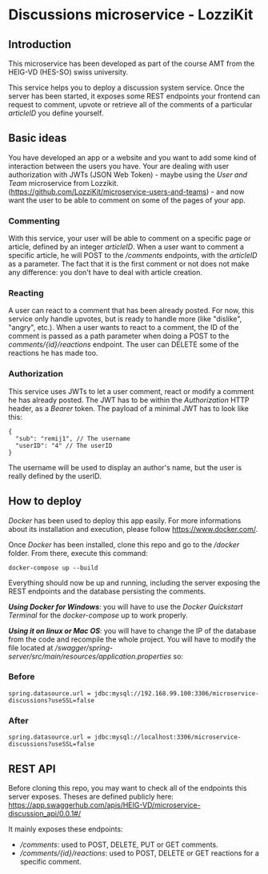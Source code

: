 # Discussions microservice - LozziKit

## Introduction

This microservice has been developed as part of the course AMT from the HEIG-VD (HES-SO) swiss university. 

This service helps you to deploy a discussion system service. Once the server has been started, it exposes some REST endpoints your frontend can request to comment, upvote or retrieve all of the comments of a particular _articleID_ you define yourself. 

## Basic ideas

You have developed an app or a website and you want to add some kind of interaction between the users you have. Your are dealing with user authorization with JWTs (JSON Web Token) - maybe using the _User and Team_ microservice from Lozzikit. (https://github.com/LozziKit/microservice-users-and-teams) - and now want the user to be able to comment on some of the pages of your app. 

### Commenting

With this service, your user will be able to comment on a specific page or article, defined by an integer _articleID_. When a user want to comment a specific article, he will POST to the _/comments_ endpoints, with the _articleID_ as a parameter. The fact that it is the first comment or not does not make any difference: you don't have to deal with article creation. 

### Reacting

A user can react to a comment that has been already posted. For now, this service only handle upvotes, but is ready to handle more (like "dislike", "angry", etc.). When a user wants to react to a comment, the ID of the comment is passed as a path parameter when doing a POST to the _comments/{id}/reactions_ endpoint. The user can DELETE some of the reactions he has made too. 

### Authorization

This service uses JWTs to let a user comment, react or modify a comment he has already posted. The JWT has to be within the _Authorization_ HTTP header, as a _Bearer_ token. The payload of a minimal JWT has to look like this:

```
{
  "sub": "remij1", // The username
  "userID": "4" // The userID
}
```

The username will be used to display an author's name, but the user is really defined by the userID.

## How to deploy

_Docker_ has been used to deploy this app easily. For more informations about its installation and execution, please follow https://www.docker.com/.

Once _Docker_ has been installed, clone this repo and go to the _/docker_ folder. From there, execute this command:

```
docker-compose up --build
``` 

Everything should now be up and running, including the server exposing the REST endpoints and the database persisting the comments. 

_**Using Docker for Windows**_: you will have to use the _Docker Quickstart Terminal_ for the _docker-compose_ up to work properly.

_**Using it on linux or Mac OS**_: you will have to change the IP of the database from the code and recompile the whole project. You will have to modify the file located at _/swagger/spring-server/src/main/resources/application.properties_ so:
### Before
```
spring.datasource.url = jdbc:mysql://192.168.99.100:3306/microservice-discussions?useSSL=false 
```
### After
```
spring.datasource.url = jdbc:mysql://localhost:3306/microservice-discussions?useSSL=false 
```



## REST API

Before cloning this repo, you may want to check all of the endpoints this server exposes. Theses are defined publicly here: https://app.swaggerhub.com/apis/HEIG-VD/microservice-discussion_api/0.0.1#/

It mainly exposes these endpoints:
 - _/comments_: used to POST, DELETE, PUT or GET comments.
 - _/comments/{id}/reactions_: used to POST, DELETE or GET reactions for a specific comment. 